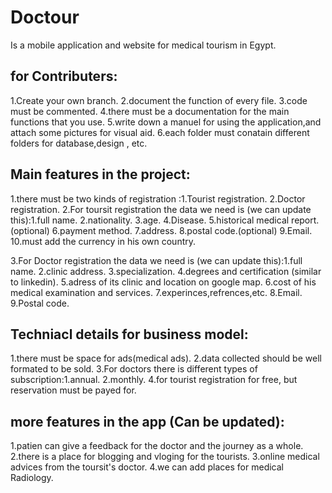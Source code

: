 # Doctour
Is a mobile application and website for medical tourism in Egypt.

## for Contributers:
1.Create your own branch.
2.document the function of every file.
3.code must be commented.
4.there must be a documentation for the main functions that you use.
5.write down a manuel for using the application,and attach some pictures for visual aid.
6.each folder must conatain different folders for database,design , etc.


##  Main features in the project:
1.there must be two kinds of registration :1.Tourist registration.
                                           2.Doctor registration.
2.For toursit registration the data we need is (we can update this):1.full name.
                                                                    2.nationality.
                                                                    3.age.
                                                                    4.Disease.
                                                                    5.historical medical report.(optional)
                                                                    6.payment method.
                                                                    7.address.
                                                                    8.postal code.(optional)
                                                                    9.Email.
                                                                    10.must add the currency in his own country.
                                                                    
3.For Doctor registration the data we need is (we can update this):1.full name.
                                                                   2.clinic address.
                                                                   3.specialization.
                                                                   4.degrees and certification (similar to linkedin).
                                                                   5.adress of its clinic and location on google map.
                                                                   6.cost of his medical examination and services.
                                                                   7.experinces,refrences,etc.
                                                                   8.Email.
                                                                   9.Postal code.
## Techniacl details for business model:
1.there must be space for ads(medical ads).
2.data collected should be well formated to be sold.
3.For doctors there is different types of subscription:1.annual.
                                                       2.monthly.
4.for tourist registration for free, but reservation must be payed for.


## more features in the app (Can be updated):
1.patien can give a feedback for the doctor and the journey as a whole.
2.there is a place for blogging and vloging for the tourists.
3.online medical advices from the toursit's doctor.
4.we can add places for medical Radiology. 
